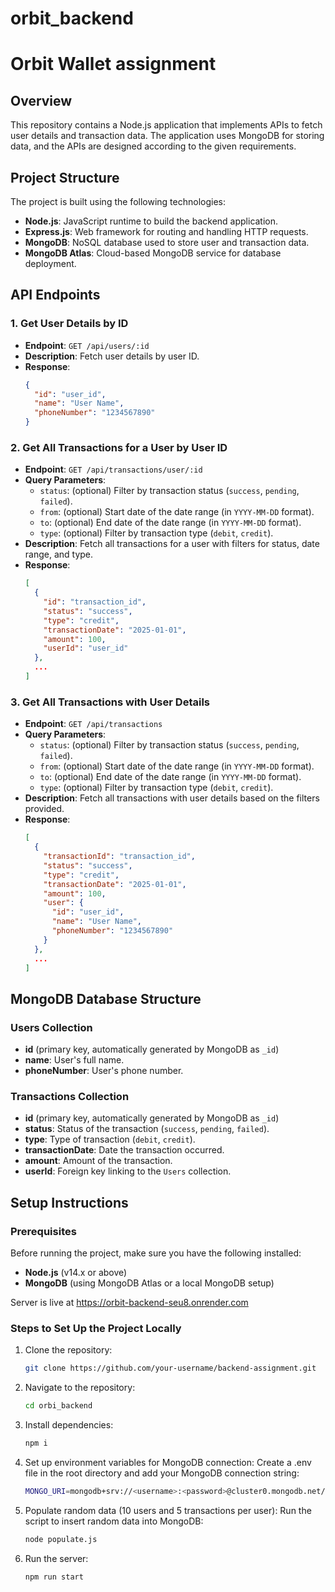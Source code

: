 # orbit_backend
# Orbit Wallet assignment

## Overview
This repository contains a Node.js application that implements APIs to fetch user details and transaction data. The application uses MongoDB for storing data, and the APIs are designed according to the given requirements.

## Project Structure
The project is built using the following technologies:
- **Node.js**: JavaScript runtime to build the backend application.
- **Express.js**: Web framework for routing and handling HTTP requests.
- **MongoDB**: NoSQL database used to store user and transaction data.
- **MongoDB Atlas**: Cloud-based MongoDB service for database deployment.

## API Endpoints

### 1. Get User Details by ID
- **Endpoint**: `GET /api/users/:id`
- **Description**: Fetch user details by user ID.
- **Response**:
    ```json
    {
      "id": "user_id",
      "name": "User Name",
      "phoneNumber": "1234567890"
    }
    ```

### 2. Get All Transactions for a User by User ID
- **Endpoint**: `GET /api/transactions/user/:id`
- **Query Parameters**:
  - `status`: (optional) Filter by transaction status (`success`, `pending`, `failed`).
  - `from`: (optional) Start date of the date range (in `YYYY-MM-DD` format).
  - `to`: (optional) End date of the date range (in `YYYY-MM-DD` format).
  - `type`: (optional) Filter by transaction type (`debit`, `credit`).
- **Description**: Fetch all transactions for a user with filters for status, date range, and type.
- **Response**:
    ```json
    [
      {
        "id": "transaction_id",
        "status": "success",
        "type": "credit",
        "transactionDate": "2025-01-01",
        "amount": 100,
        "userId": "user_id"
      },
      ...
    ]
    ```

### 3. Get All Transactions with User Details
- **Endpoint**: `GET /api/transactions`
- **Query Parameters**:
  - `status`: (optional) Filter by transaction status (`success`, `pending`, `failed`).
  - `from`: (optional) Start date of the date range (in `YYYY-MM-DD` format).
  - `to`: (optional) End date of the date range (in `YYYY-MM-DD` format).
  - `type`: (optional) Filter by transaction type (`debit`, `credit`).
- **Description**: Fetch all transactions with user details based on the filters provided.
- **Response**:
    ```json
    [
      {
        "transactionId": "transaction_id",
        "status": "success",
        "type": "credit",
        "transactionDate": "2025-01-01",
        "amount": 100,
        "user": {
          "id": "user_id",
          "name": "User Name",
          "phoneNumber": "1234567890"
        }
      },
      ...
    ]
    ```

## MongoDB Database Structure

### Users Collection
- **id** (primary key, automatically generated by MongoDB as `_id`)
- **name**: User's full name.
- **phoneNumber**: User's phone number.

### Transactions Collection
- **id** (primary key, automatically generated by MongoDB as `_id`)
- **status**: Status of the transaction (`success`, `pending`, `failed`).
- **type**: Type of transaction (`debit`, `credit`).
- **transactionDate**: Date the transaction occurred.
- **amount**: Amount of the transaction.
- **userId**: Foreign key linking to the `Users` collection.

## Setup Instructions

### Prerequisites
Before running the project, make sure you have the following installed:
- **Node.js** (v14.x or above)
- **MongoDB** (using MongoDB Atlas or a local MongoDB setup)

Server is live at https://orbit-backend-seu8.onrender.com

### Steps to Set Up the Project Locally

1. Clone the repository:

   ```bash
   git clone https://github.com/your-username/backend-assignment.git
2. Navigate to the repository:

   ```bash
   cd orbi_backend

3. Install dependencies:

   ```bash
   npm i
4. Set up environment variables for MongoDB connection: Create a .env file in the root directory and add your MongoDB connection string:

   ```bash
   MONGO_URI=mongodb+srv://<username>:<password>@cluster0.mongodb.net/your-database

5. Populate random data (10 users and 5 transactions per user): Run the script to insert random data into MongoDB:

   ```bash
   node populate.js

6. Run the server:

   ```bash
   npm run start
